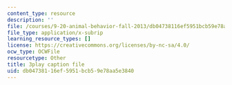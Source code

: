 ```yaml
---
content_type: resource
description: ''
file: /courses/9-20-animal-behavior-fall-2013/db04738116ef5951bcb59e78aa5e3840_472232.vtt
file_type: application/x-subrip
learning_resource_types: []
license: https://creativecommons.org/licenses/by-nc-sa/4.0/
ocw_type: OCWFile
resourcetype: Other
title: 3play caption file
uid: db047381-16ef-5951-bcb5-9e78aa5e3840
---
```

